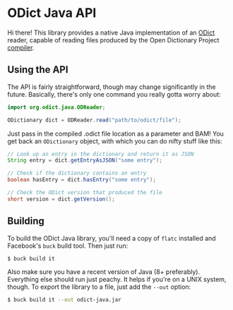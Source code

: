 ODict Java API
==============

Hi there! This library provides a native Java implementation of an [ODict](https://github.com/odict) reader, 
capable of reading files produced by the Open Dictionary Project [compiler](https://github.com/odict/odict).
 
Using the API
-------------
The API is fairly straightforward, though may change significantly in the future. Basically, there's only one command 
you really gotta worry about:

```java
import org.odict.java.ODReader;

ODictionary dict = ODReader.read("path/to/odict/file");
```

Just pass in the compiled .odict file location as a parameter and BAM! You get back an `ODictionary` object, with which 
you can do nifty stuff like this:

```java
// Look up an entry in the dictionary and return it as JSON
String entry = dict.getEntryAsJSON("some entry");

// Check if the dictionary contains an entry
boolean hasEntry = dict.hasEntry("some entry");

// Check the ODict version that produced the file
short version = dict.getVersion();
```

Building
--------
To build the ODict Java library, you'll need a copy of `flatc` installed and Facebook's `buck` build tool. Then just 
run:

```bash
$ buck build it
```

Also make sure you have a recent version of Java (8+ preferably). Everything else should run just peachy. It helps if 
you're on a UNIX system, though. To export the library to a file, just add the `--out` option:

```bash
$ buck build it --out odict-java.jar
```